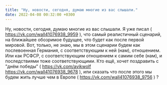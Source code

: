 ```yaml
---
title: "Ну, новости, сегодня, думаю многие из вас слышали."
date: 2022-04-08 00:32:00 +0300
---
```


Ну, новости, сегодня, думаю многие из вас слышали.
Я уже писал ( https://vk.com/wall41076938_9959 ), что самый реалистичный сценарий, на ближайшее обозримое будущее, что будет как после первой мировой. Вот, только, не знаю, мы в этом сценарии будем как послевоенная Германия, с соответствующим к ней (нам), отношением. Или как РСФСР, с соответствующим отношением к самим себе (нам), и последствиями тоже соответствующими.
Кто ещё, хочет поздравить с "днём победы" ( https://vk.com/avikwolf https://vk.com/wall41076938_9678 ), или сказать что после этого мы будем жить лучше чем в Европе ( https://vk.com/wall41076938_9756 ) ?

